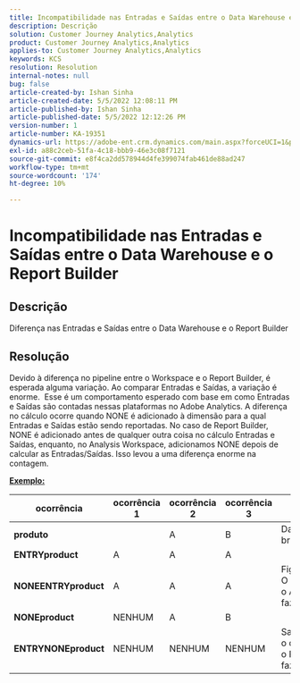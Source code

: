 ```yaml
---
title: Incompatibilidade nas Entradas e Saídas entre o Data Warehouse e o Report Builder
description: Descrição
solution: Customer Journey Analytics,Analytics
product: Customer Journey Analytics,Analytics
applies-to: Customer Journey Analytics,Analytics
keywords: KCS
resolution: Resolution
internal-notes: null
bug: false
article-created-by: Ishan Sinha
article-created-date: 5/5/2022 12:08:11 PM
article-published-by: Ishan Sinha
article-published-date: 5/5/2022 12:12:26 PM
version-number: 1
article-number: KA-19351
dynamics-url: https://adobe-ent.crm.dynamics.com/main.aspx?forceUCI=1&pagetype=entityrecord&etn=knowledgearticle&id=92c7a606-6ccc-ec11-a7b5-6045bd00db25
exl-id: a88c2ceb-51fa-4c18-bbb9-46e3c08f7121
source-git-commit: e8f4ca2dd578944d4fe399074fab461de88ad247
workflow-type: tm+mt
source-wordcount: '174'
ht-degree: 10%

---
```


# Incompatibilidade nas Entradas e Saídas entre o Data Warehouse e o Report Builder

## Descrição

Diferença nas Entradas e Saídas entre o Data Warehouse e o Report Builder

## Resolução


Devido à diferença no pipeline entre o Workspace e o Report Builder, é esperada alguma variação. Ao comparar Entradas e Saídas, a variação é enorme. 
Esse é um comportamento esperado com base em como Entradas e Saídas são contadas nessas plataformas no Adobe Analytics. A diferença no cálculo ocorre quando NONE é adicionado à dimensão para a qual Entradas e Saídas estão sendo reportadas. No caso de Report Builder, NONE é adicionado antes de qualquer outra coisa no cálculo Entradas e Saídas, enquanto, no Analysis Workspace, adicionamos NONE depois de calcular as Entradas/Saídas. Isso levou a uma diferença enorme na contagem.

<u><b>Exemplo:</b></u>


| <b>ocorrência</b> | <b>ocorrência 1</b> | <b>ocorrência 2</b> | <b>ocorrência 3</b> |   |
| --- | --- | --- | --- | --- |
| <b>produto</b> |   | A | B | Dados brutos |
| <b>ENTRYproduct</b> | A | A | A |   |
| <b>NONEENTRYproduct</b> | A | A | A | Figura O que o AW faz |
| <b>NONEproduct</b> | NENHUM | A | B |   |
| <b>ENTRYNONEproduct</b> | NENHUM | NENHUM | NENHUM | Saiba o que o RB faz |
